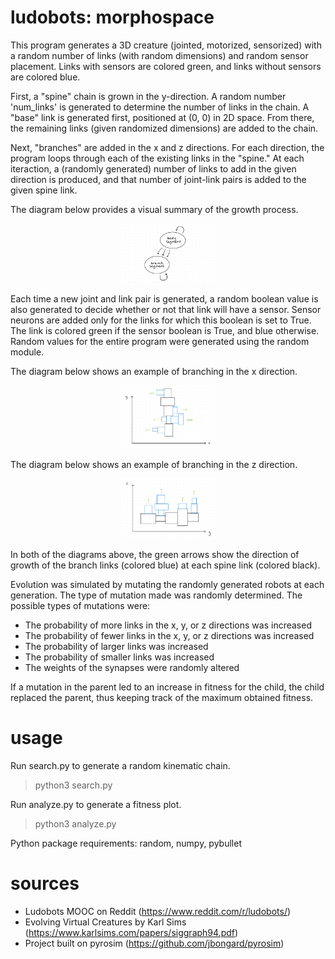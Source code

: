 # ludobots: morphospace
This program generates a 3D creature (jointed, motorized, sensorized) with a random number of links (with random dimensions) and random sensor placement. Links with sensors are colored green, and links without sensors are colored blue.

First, a "spine" chain is grown in the y-direction. A random number 'num_links' is generated to determine the number of links in the chain. A "base" link is generated first, positioned at (0, 0) in 2D space. From there, the remaining links (given randomized dimensions) are added to the chain. 

Next, "branches" are added in the x and z directions. For each direction, the program loops through each of the existing links in the "spine." At each iteraction, a (randomly generated) number of links to add in the given direction is produced, and that number of joint-link pairs is added to the given spine link.

The diagram below provides a visual summary of the growth process.
<p align="center">
    <img src="./sims-diag.jpg" width="30%" height="30%"/>
</p>

Each time a new joint and link pair is generated, a random boolean value is also generated to decide whether or not that link will have a sensor. Sensor neurons are added only for the links for which this boolean is set to True. The link is colored green if the sensor boolean is True, and blue otherwise. Random values for the entire program were generated using the random module.

The diagram below shows an example of branching in the x direction.
<p align="center">
    <img src="./x-graph.jpg" width="30%" height="30%"/>
</p>
The diagram below shows an example of branching in the z direction.
<p align="center">
    <img src="./z-graph.jpg" width="30%" height="30%"/>
</p>
In both of the diagrams above, the green arrows show the direction of growth of the branch links (colored blue) at each spine link (colored black).


Evolution was simulated by mutating the randomly generated robots at each generation. The type of mutation made was randomly determined. The possible types of mutations were:
- The probability of more links in the x, y, or z directions was increased 
- The probability of fewer links in the x, y, or z directions was increased
- The probability of larger links was increased
- The probability of smaller links was increased
- The weights of the synapses were randomly altered

If a mutation in the parent led to an increase in fitness for the child, the child replaced the parent, thus keeping track of the maximum obtained fitness.


# usage
Run search.py to generate a random kinematic chain.
>python3 search.py

Run analyze.py to generate a fitness plot.
>python3 analyze.py

Python package requirements: random, numpy, pybullet

# sources
- Ludobots MOOC on Reddit (https://www.reddit.com/r/ludobots/)
- Evolving Virtual Creatures by Karl Sims (https://www.karlsims.com/papers/siggraph94.pdf)
- Project built on pyrosim (https://github.com/jbongard/pyrosim)
